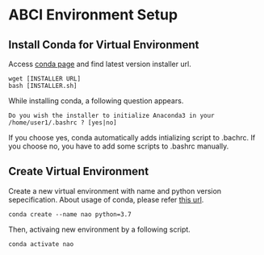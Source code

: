 # ABCI Environment Setup

## Install Conda for Virtual Environment

Access [conda page](https://docs.conda.io/en/latest/miniconda.html) and find latest version installer url.


```
wget [INSTALLER URL]
bash [INSTALLER.sh]
```

While installing conda, a following question appears.

```
Do you wish the installer to initialize Anaconda3 in your /home/user1/.bashrc ? [yes|no]
```

If you choose yes, conda automatically adds intializing script to .bachrc. If you choose no, you have to add some scripts to .bashrc manually.

## Create Virtual Environment

Create a new virtual environment with name and python version sepecification. About usage of conda, please refer [this url](https://minus9d.hatenablog.com/entry/2016/01/29/235916).

```
conda create --name nao python=3.7
```

Then, activaing new environment by a following script.

```
conda activate nao
```